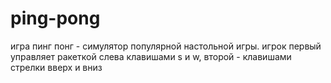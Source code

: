 # ping-pong
игра пинг понг - симулятор популярной настольной игры. игрок первый управляет ракеткой слева клавишами s и w, второй - клавишами стрелки вверх и вниз
